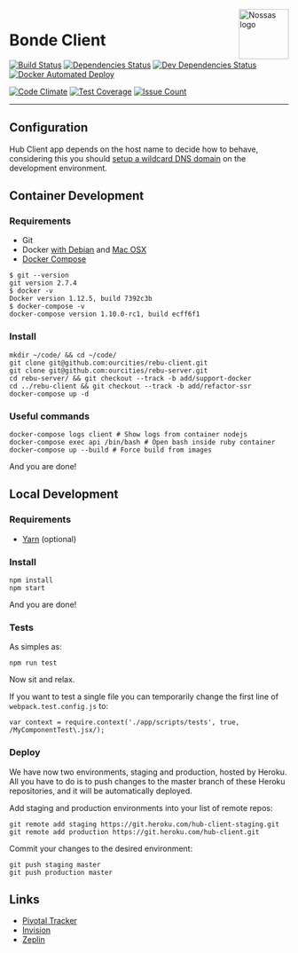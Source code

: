 <img src="https://avatars2.githubusercontent.com/u/1479357?v=3&s=250" alt="Nossas logo" title="Nossas" align="right" height="90" width="90"/>

# Bonde Client

[![Build Status][circleimg]][circle]
[![Dependencies Status][depstatusimg]][depstatus]
[![Dev Dependencies Status][devdepstatusimg]][devdepstatus]
[![Docker Automated Deploy][dockerautoimg]][circle]

[![Code Climate](https://codeclimate.com/github/ourcities/rebu-client/badges/gpa.svg)](https://codeclimate.com/github/ourcities/rebu-client)
[![Test Coverage](https://codeclimate.com/github/ourcities/rebu-client/badges/coverage.svg)](https://codeclimate.com/github/ourcities/rebu-client/coverage)
[![Issue Count](https://codeclimate.com/github/ourcities/rebu-client/badges/issue_count.svg)](https://codeclimate.com/github/ourcities/rebu-client)

---

## Configuration
Hub Client app depends on the host name to decide how to behave, considering this you should [setup a wildcard DNS domain](http://asciithoughts.com/posts/2014/02/23/setting-up-a-wildcard-dns-domain-on-mac-os-x/) on the development environment.

## Container Development

### Requirements

* Git
* Docker [with Debian](https://docs.docker.com/engine/installation/linux/debian/) and [Mac OSX](https://www.docker.com/products/docker#/mac)
* [Docker Compose](https://docs.docker.com/compose/install/)

```
$ git --version
git version 2.7.4
$ docker -v
Docker version 1.12.5, build 7392c3b
$ docker-compose -v
docker-compose version 1.10.0-rc1, build ecff6f1
```

### Install
```
mkdir ~/code/ && cd ~/code/
git clone git@github.com:ourcities/rebu-client.git
git clone git@github.com:ourcities/rebu-server.git
cd rebu-server/ && git checkout --track -b add/support-docker
cd ../rebu-client && git checkout --track -b add/refactor-ssr
docker-compose up -d
```

### Useful commands

```
docker-compose logs client # Show logs from container nodejs
docker-compose exec api /bin/bash # Open bash inside ruby container
docker-compose up --build # Force build from images
```

And you are done!

## Local Development

### Requirements

* [Yarn](https://yarnpkg.com/) (optional)

### Install
```
npm install
npm start
```
And you are done!

### Tests
As simples as:
```
npm run test
```
Now sit and relax.

If you want to test a single file you can temporarily change the first line of `webpack.test.config.js` to:

```
var context = require.context('./app/scripts/tests', true, /MyComponentTest\.jsx/);
```

### Deploy
We have now two environments, staging and production, hosted by Heroku. All you have to do is to push changes to the master branch of these Heroku repositories, and it will be automatically deployed.

Add staging and production environments into your list of remote repos:
```
git remote add staging https://git.heroku.com/hub-client-staging.git
git remote add production https://git.heroku.com/hub-client.git
```

Commit your changes to the desired environment:
```
git push staging master
git push production master
```

## Links
- [Pivotal Tracker](https://www.pivotaltracker.com/n/projects/888220)
- [Invision](https://projects.invisionapp.com/share/763UO3YDT#/screens)
- [Zeplin](https://app.zeplin.io/project.html#pid=55d1d57e14a5317a0e909551)

[circleimg]: https://img.shields.io/circleci/project/ourcities/rebu-client.svg?style=flat-square
[circle]: https://circleci.com/gh/ourcities/rebu-client
[depstatusimg]: https://img.shields.io/david/ourcities/rebu-client.svg?style=flat-square
[depstatus]: https://david-dm.org/ourcities/rebu-client
[devdepstatusimg]: https://img.shields.io/david/dev/ourcities/rebu-client.svg?style=flat-square
[devdepstatus]: https://david-dm.org/ourcities/rebu-client#info=devDependencies
[dockerautoimg]: https://img.shields.io/badge/dokku-auto%20deploy-blue.svg?style=flat-square
